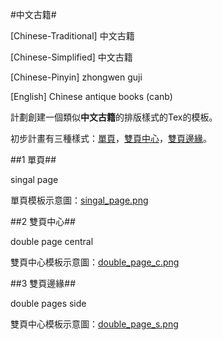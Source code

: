 #中文古籍#

[Chinese-Traditional] 中文古籍 

[Chinese-Simplified] 中文古籍 

[Chinese-Pinyin] zhongwen guji 

[English] Chinese antique books (canb) 


計劃創建一個類似**中文古籍**的排版樣式的Tex的模板。

初步計畫有三種樣式：[單頁](#singal-page)，[雙頁中心](#double-page-c)，[雙頁邊緣](#double-page-s)。

##<a name="singal-page"></a>1 單頁## 

singal page

單頁模板示意圖：[singal_page.png](https://github.com/Franklyzzm/Tex_Chinese_antique_books/blob/master/singal_page.png)

##<a name="double-page-c"></a>2 雙頁中心## 

double page central

雙頁中心模板示意圖：[double\_page_c.png](https://github.com/Franklyzzm/Tex_Chinese_antique_books/blob/master/double_page_c.png)


##<a name="double-page-s"></a>3 雙頁邊緣## 

double pages side

雙頁中心模板示意圖：[double\_page_s.png](https://)


